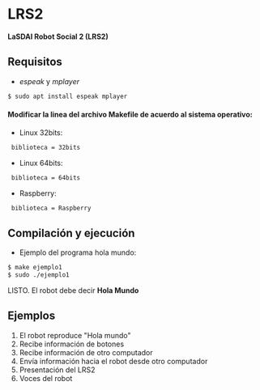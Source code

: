# LRS2
**LaSDAI Robot Social 2 (LRS2)**

## Requisitos
- *espeak* y *mplayer*
```sh
$ sudo apt install espeak mplayer
```
#### Modificar la linea del archivo **Makefile** de acuerdo al sistema operativo:

- Linux 32bits:
```sh
 biblioteca = 32bits
```
-   Linux 64bits:
```sh
 biblioteca = 64bits
```
-   Raspberry:
```sh
 biblioteca = Raspberry
```
## Compilación y ejecución
- Ejemplo del programa hola mundo:
```sh
$ make ejemplo1
$ sudo ./ejemplo1
```
LISTO. El robot debe decir **Hola Mundo** 

## Ejemplos
1. El robot reproduce "Hola mundo"
2. Recibe información de botones 
3. Recibe información de otro computador
4. Envía información hacia el robot desde otro computador
5. Presentación del LRS2
6. Voces del robot
